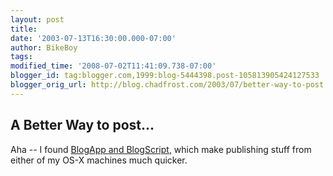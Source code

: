 ```yaml
---
layout: post
title: 
date: '2003-07-13T16:30:00.000-07:00'
author: BikeBoy
tags: 
modified_time: '2008-07-02T11:41:09.738-07:00'
blogger_id: tag:blogger.com,1999:blog-5444398.post-105813905424127533
blogger_orig_url: http://blog.chadfrost.com/2003/07/better-way-to-post.shtml
---
```


## A Better Way to post... 
Aha -- I found [BlogApp and BlogScript](http://www.objectivelabs.com/), which 
make publishing stuff from either of my OS-X machines much quicker. 